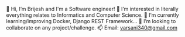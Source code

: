 👋 Hi, I’m Brijesh and I'm a Software engineer!
👀 I’m interested in literally everything relates to Informatics and Computer Science.
🌱 I’m currently learning/improving Docker, Django REST Framework...
💞️ I’m looking to collaborate on any project/challenge.
📫 Email: varsani340@gmail.com
